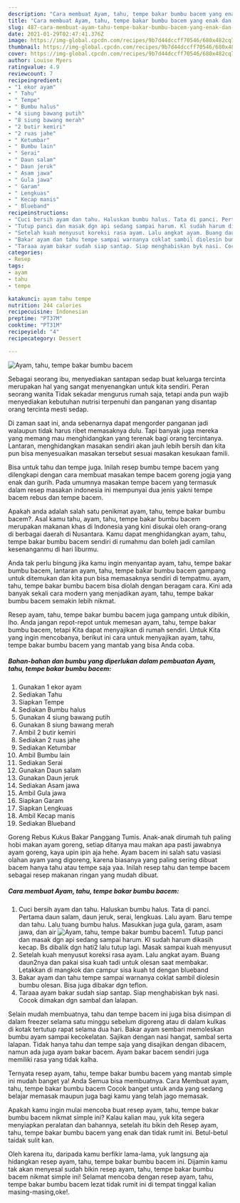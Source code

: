 ```yaml
---
description: "Cara membuat Ayam, tahu, tempe bakar bumbu bacem yang enak dan Mudah Dibuat"
title: "Cara membuat Ayam, tahu, tempe bakar bumbu bacem yang enak dan Mudah Dibuat"
slug: 487-cara-membuat-ayam-tahu-tempe-bakar-bumbu-bacem-yang-enak-dan-mudah-dibuat
date: 2021-01-29T02:47:41.376Z
image: https://img-global.cpcdn.com/recipes/9b7d44dccff70546/680x482cq70/ayam-tahu-tempe-bakar-bumbu-bacem-foto-resep-utama.jpg
thumbnail: https://img-global.cpcdn.com/recipes/9b7d44dccff70546/680x482cq70/ayam-tahu-tempe-bakar-bumbu-bacem-foto-resep-utama.jpg
cover: https://img-global.cpcdn.com/recipes/9b7d44dccff70546/680x482cq70/ayam-tahu-tempe-bakar-bumbu-bacem-foto-resep-utama.jpg
author: Louise Myers
ratingvalue: 4.9
reviewcount: 7
recipeingredient:
- "1 ekor ayam"
- " Tahu"
- " Tempe"
- " Bumbu halus"
- "4 siung bawang putih"
- "8 siung bawang merah"
- "2 butir kemiri"
- "2 ruas jahe"
- " Ketumbar"
- " Bumbu lain"
- " Serai"
- " Daun salam"
- " Daun jeruk"
- " Asam jawa"
- " Gula jawa"
- " Garam"
- " Lengkuas"
- " Kecap manis"
- " Blueband"
recipeinstructions:
- "Cuci bersih ayam dan tahu. Haluskan bumbu halus. Tata di panci. Pertama daun salam, daun jeruk, serai, lengkuas. Lalu ayam. Baru tempe dan tahu. Lalu tuang bumbu halus. Masukkan juga gula, garam, asam jawa, dan air"
- "Tutup panci dan masak dgn api sedang sampai harum. Kl sudah harum dikasih kecap. Bs dibalik dgn hati2 lalu tutup lagi. Masak sampai kuah menyusut"
- "Setelah kuah menyusut koreksi rasa ayam. Lalu angkat ayam. Buang daun2nya dan pakai sisa kuah tadi untuk olesan saat membakar. Letakkan di mangkok dan campur sisa kuah td dengan blueband"
- "Bakar ayam dan tahu tempe sampai warnanya coklat sambil diolesin bumbu olesan. Bisa juga dibakar dgn teflon."
- "Taraaa ayam bakar sudah siap santap. Siap menghabiskan byk nasi. Cocok dimakan dgn sambal dan lalapan."
categories:
- Resep
tags:
- ayam
- tahu
- tempe

katakunci: ayam tahu tempe 
nutrition: 244 calories
recipecuisine: Indonesian
preptime: "PT37M"
cooktime: "PT31M"
recipeyield: "4"
recipecategory: Dessert

---
```



![Ayam, tahu, tempe bakar bumbu bacem](https://img-global.cpcdn.com/recipes/9b7d44dccff70546/680x482cq70/ayam-tahu-tempe-bakar-bumbu-bacem-foto-resep-utama.jpg)

Sebagai seorang ibu, menyediakan santapan sedap buat keluarga tercinta merupakan hal yang sangat menyenangkan untuk kita sendiri. Peran seorang  wanita Tidak sekadar mengurus rumah saja, tetapi anda pun wajib menyediakan kebutuhan nutrisi terpenuhi dan panganan yang disantap orang tercinta mesti sedap.

Di zaman  saat ini, anda sebenarnya dapat mengorder panganan jadi walaupun tidak harus ribet memasaknya dulu. Tapi banyak juga mereka yang memang mau menghidangkan yang terenak bagi orang tercintanya. Lantaran, menghidangkan masakan sendiri akan jauh lebih bersih dan kita pun bisa menyesuaikan masakan tersebut sesuai masakan kesukaan famili. 

Bisa untuk tahu dan tempe juga. Inilah resep bumbu tempe bacem yang dilengkapi dengan cara membuat masakan tempe bacem goreng jogja yang enak dan gurih. Pada umumnya masakan tempe bacem yang termasuk dalam resep masakan indonesia ini mempunyai dua jenis yakni tempe bacem rebus dan tempe bacem.

Apakah anda adalah salah satu penikmat ayam, tahu, tempe bakar bumbu bacem?. Asal kamu tahu, ayam, tahu, tempe bakar bumbu bacem merupakan makanan khas di Indonesia yang kini disukai oleh orang-orang di berbagai daerah di Nusantara. Kamu dapat menghidangkan ayam, tahu, tempe bakar bumbu bacem sendiri di rumahmu dan boleh jadi camilan kesenanganmu di hari liburmu.

Anda tak perlu bingung jika kamu ingin menyantap ayam, tahu, tempe bakar bumbu bacem, lantaran ayam, tahu, tempe bakar bumbu bacem gampang untuk ditemukan dan kita pun bisa memasaknya sendiri di tempatmu. ayam, tahu, tempe bakar bumbu bacem bisa diolah dengan beragam cara. Kini ada banyak sekali cara modern yang menjadikan ayam, tahu, tempe bakar bumbu bacem semakin lebih nikmat.

Resep ayam, tahu, tempe bakar bumbu bacem juga gampang untuk dibikin, lho. Anda jangan repot-repot untuk memesan ayam, tahu, tempe bakar bumbu bacem, tetapi Kita dapat menyajikan di rumah sendiri. Untuk Kita yang ingin mencobanya, berikut ini cara untuk menyajikan ayam, tahu, tempe bakar bumbu bacem yang mantab yang bisa Anda coba.

<!--inarticleads1-->

##### Bahan-bahan dan bumbu yang diperlukan dalam pembuatan Ayam, tahu, tempe bakar bumbu bacem:

1. Gunakan 1 ekor ayam
1. Sediakan  Tahu
1. Siapkan  Tempe
1. Sediakan  Bumbu halus
1. Gunakan 4 siung bawang putih
1. Gunakan 8 siung bawang merah
1. Ambil 2 butir kemiri
1. Sediakan 2 ruas jahe
1. Sediakan  Ketumbar
1. Ambil  Bumbu lain
1. Sediakan  Serai
1. Gunakan  Daun salam
1. Gunakan  Daun jeruk
1. Sediakan  Asam jawa
1. Ambil  Gula jawa
1. Siapkan  Garam
1. Siapkan  Lengkuas
1. Ambil  Kecap manis
1. Sediakan  Blueband


Goreng Rebus Kukus Bakar Panggang Tumis. Anak-anak dirumah tuh paling hobi makan ayam goreng, setiap ditanya mau makan apa pasti jawabnya ayam goreng, kaya upin ipin aja hehe. Ayam bacem ini salah satu vasiasi olahan ayam yang digoreng, karena biasanya yang paling sering dibuat bacem hanya tahu atau tempe saja yaa. Inilah resep tahu dan tempe bacem sebagai resep makanan ringan yang mudah dibuat. 

<!--inarticleads2-->

##### Cara membuat Ayam, tahu, tempe bakar bumbu bacem:

1. Cuci bersih ayam dan tahu. Haluskan bumbu halus. Tata di panci. Pertama daun salam, daun jeruk, serai, lengkuas. Lalu ayam. Baru tempe dan tahu. Lalu tuang bumbu halus. Masukkan juga gula, garam, asam jawa, dan air
<img src="https://img-global.cpcdn.com/steps/00c707699f4c16e7/160x128cq70/ayam-tahu-tempe-bakar-bumbu-bacem-langkah-memasak-1-foto.jpg" alt="Ayam, tahu, tempe bakar bumbu bacem">1. Tutup panci dan masak dgn api sedang sampai harum. Kl sudah harum dikasih kecap. Bs dibalik dgn hati2 lalu tutup lagi. Masak sampai kuah menyusut
1. Setelah kuah menyusut koreksi rasa ayam. Lalu angkat ayam. Buang daun2nya dan pakai sisa kuah tadi untuk olesan saat membakar. Letakkan di mangkok dan campur sisa kuah td dengan blueband
1. Bakar ayam dan tahu tempe sampai warnanya coklat sambil diolesin bumbu olesan. Bisa juga dibakar dgn teflon.
1. Taraaa ayam bakar sudah siap santap. Siap menghabiskan byk nasi. Cocok dimakan dgn sambal dan lalapan.


Selain mudah membuatnya, tahu dan tempe bacem ini juga bisa disimpan di dalam freezer selama satu minggu sebelum digoreng atau di dalam kulkas di kotak tertutup rapat selama dua hari. Bakar ayam sembari memoleskan bumbu ayam sampai kecokelatan. Sajikan dengan nasi hangat, sambal serta lalapan. Tidak hanya tahu dan tempe saja yang disajikan dengan dibacem, namun ada juga ayam bakar bacem. Ayam bakar bacem sendiri juga memiliki rasa yang tidak kalha. 

Ternyata resep ayam, tahu, tempe bakar bumbu bacem yang mantab simple ini mudah banget ya! Anda Semua bisa membuatnya. Cara Membuat ayam, tahu, tempe bakar bumbu bacem Cocok banget untuk anda yang sedang belajar memasak maupun juga bagi kamu yang telah jago memasak.

Apakah kamu ingin mulai mencoba buat resep ayam, tahu, tempe bakar bumbu bacem nikmat simple ini? Kalau kalian mau, yuk kita segera menyiapkan peralatan dan bahannya, setelah itu bikin deh Resep ayam, tahu, tempe bakar bumbu bacem yang enak dan tidak rumit ini. Betul-betul taidak sulit kan. 

Oleh karena itu, daripada kamu berfikir lama-lama, yuk langsung aja hidangkan resep ayam, tahu, tempe bakar bumbu bacem ini. Dijamin kamu tak akan menyesal sudah bikin resep ayam, tahu, tempe bakar bumbu bacem nikmat simple ini! Selamat mencoba dengan resep ayam, tahu, tempe bakar bumbu bacem lezat tidak rumit ini di tempat tinggal kalian masing-masing,oke!.

